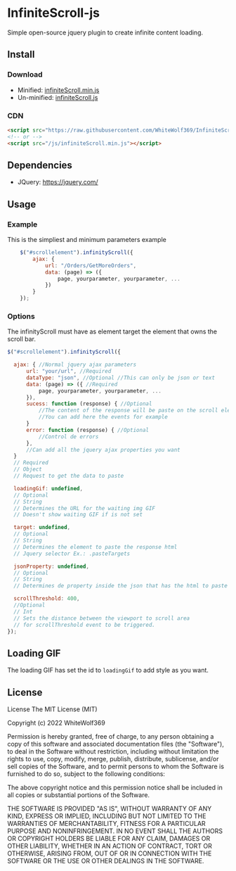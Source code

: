 # InfiniteScroll-js
Simple open-source jquery plugin to create infinite content loading.

## Install

### Download

- Minified: [infiniteScroll.min.js](https://raw.githubusercontent.com/WhiteWolf369/InfiniteScroll-js/main/infiniteScroll.min.js)
- Un-minified: [infiniteScroll.js](https://raw.githubusercontent.com/WhiteWolf369/InfiniteScroll-js/main/infiniteScroll.js)

### CDN

``` html
<script src="https://raw.githubusercontent.com/WhiteWolf369/InfiniteScroll-js/main/infiniteScroll.min.js"></script>
<!-- or -->
<script src="/js/infiniteScroll.min.js"></script>
```

## Dependencies
 - JQuery: https://jquery.com/

## Usage

### Example
This is the simpliest and minimum parameters example
```js
    $("#scrollelement").infinityScroll({
        ajax: {
            url: "/Orders/GetMoreOrders",
            data: (page) => ({
                page, yourparameter, yourparameter, ...
            })
        }
    });
```

### Options

The infinityScroll must have as element target the element that owns the scroll bar.

``` js
$("#scrollelement").infinityScroll({

  ajax: { //Normal jquery ajax parameters
      url: "your/url", //Required
      dataType: "json", //Optional //This can only be json or text
      data: (page) => ({ //Required
          page, yourparameter, yourparameter, ...
      }),
      sucess: function (response) { //Optional
          //The content of the response will be paste on the scroll element or on the target property element
          //You can add here the events for example
      }
      error: function (response) { //Optional
          //Control de errors
      },
      //Can add all the jquery ajax properties you want
  }
  // Required
  // Object
  // Request to get the data to paste

  loadingGif: undefined,
  // Optional
  // String
  // Determines the URL for the waiting img GIF
  // Doesn't show waiting GIF if is not set

  target: undefined,
  // Optional
  // String
  // Determines the element to paste the response html
  // Jquery selector Ex.: .pasteTargets

  jsonProperty: undefined,
  // Optional
  // String
  // Determines de property inside the json that has the html to paste

  scrollThreshold: 400, 
  //Optional
  // Int
  // Sets the distance between the viewport to scroll area
  // for scrollThreshold event to be triggered.
});
```

## Loading GIF

The loading GIF has set the id to `loadingGif` to add style as you want.

## License
License
The MIT License (MIT)

Copyright (c) 2022 WhiteWolf369

Permission is hereby granted, free of charge, to any person obtaining a copy of this software and associated documentation files (the "Software"), to deal in the Software without restriction, including without limitation the rights to use, copy, modify, merge, publish, distribute, sublicense, and/or sell copies of the Software, and to permit persons to whom the Software is furnished to do so, subject to the following conditions:

The above copyright notice and this permission notice shall be included in all copies or substantial portions of the Software.

THE SOFTWARE IS PROVIDED "AS IS", WITHOUT WARRANTY OF ANY KIND, EXPRESS OR IMPLIED, INCLUDING BUT NOT LIMITED TO THE WARRANTIES OF MERCHANTABILITY, FITNESS FOR A PARTICULAR PURPOSE AND NONINFRINGEMENT. IN NO EVENT SHALL THE AUTHORS OR COPYRIGHT HOLDERS BE LIABLE FOR ANY CLAIM, DAMAGES OR OTHER LIABILITY, WHETHER IN AN ACTION OF CONTRACT, TORT OR OTHERWISE, ARISING FROM, OUT OF OR IN CONNECTION WITH THE SOFTWARE OR THE USE OR OTHER DEALINGS IN THE SOFTWARE.
